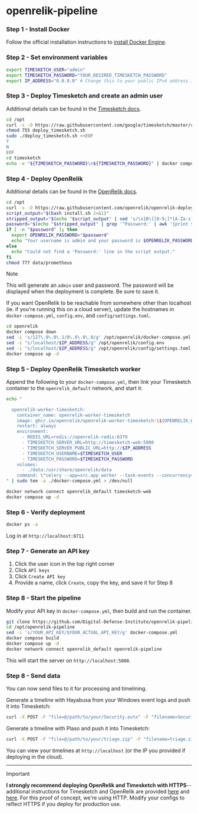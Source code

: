# openrelik-pipeline

### Step 1 - Install Docker 
Follow the official installation instructions to [install Docker Engine](https://docs.docker.com/engine/install/).

### Step 2 - Set environment variables 
```bash
export TIMESKETCH_USER="admin"
export TIMESKETCH_PASSWORD="YOUR_DESIRED_TIMESKETCH_PASSWORD"
export IP_ADDRESS="0.0.0.0" # Change this to your public IPv4 address if deploying on a cloud server
```

### Step 3 - Deploy Timesketch and create an admin user
Additional details can be found in the [Timesketch docs](https://timesketch.org/guides/admin/install/).
```bash
cd /opt
curl -s -O https://raw.githubusercontent.com/google/timesketch/master/contrib/deploy_timesketch.sh
chmod 755 deploy_timesketch.sh
sudo ./deploy_timesketch.sh <<EOF
Y
N
EOF
cd timesketch
echo -e "${TIMESKETCH_PASSWORD}\n${TIMESKETCH_PASSWORD}" | docker compose exec -T timesketch-web tsctl create-user $TIMESKETCH_USER
```

### Step 4 - Deploy OpenRelik
Additional details can be found in the [OpenRelik docs](https://openrelik.org/docs/getting-started/).

```bash
cd /opt
curl -s -O https://raw.githubusercontent.com/openrelik/openrelik-deploy/main/docker/install.sh 
script_output="$(bash install.sh 2>&1)"
stripped_output="$(echo "$script_output" | sed 's/\x1B\[[0-9;]*[A-Za-z]//g')"
password="$(echo "$stripped_output" | grep '^Password:' | awk '{print $2}')"
if [ -n "$password" ]; then
  export OPENRELIK_PASSWORD="$password"
  echo "Your username is admin and your password is $OPENRELIK_PASSWORD"
else
  echo "Could not find a 'Password:' line in the script output."
fi
chmod 777 data/prometheus
```
> [!NOTE]  
> This will generate an `admin` user and password. The password will be displayed when the deployment is complete. Be sure to save it.

If you want OpenRelik to be reachable from somewhere other than localhost (ie. if you're running this on a cloud server), update the hostnames in `docker-compose.yml`, `config.env`, and `config/settings.toml`.
```bash
cd openrelik
docker compose down
sed -i 's/127\.0\.0\.1/0\.0\.0\.0/g' /opt/openrelik/docker-compose.yml
sed -i "s/localhost/$IP_ADDRESS/g" /opt/openrelik/config.env
sed -i "s/localhost/$IP_ADDRESS/g" /opt/openrelik/config/settings.toml
docker compose up -d
```

### Step 5 - Deploy OpenRelik Timesketch worker
Append the following to your `docker-compose.yml`, then link your Timesketch container to the `openrelik_default` network, and start it:

```bash
echo "

  openrelik-worker-timesketch:
    container_name: openrelik-worker-timesketch
    image: ghcr.io/openrelik/openrelik-worker-timesketch:\${OPENRELIK_WORKER_TIMESKETCH_VERSION}
    restart: always
    environment:
      - REDIS_URL=redis://openrelik-redis:6379
      - TIMESKETCH_SERVER_URL=http://timesketch-web:5000
      - TIMESKETCH_SERVER_PUBLIC_URL=http://$IP_ADDRESS
      - TIMESKETCH_USERNAME=$TIMESKETCH_USER
      - TIMESKETCH_PASSWORD=$TIMESKETCH_PASSWORD
    volumes:
      - ./data:/usr/share/openrelik/data
    command: \"celery --app=src.app worker --task-events --concurrency=1 --loglevel=INFO -Q openrelik-worker-timesketch\"
" | sudo tee -a ./docker-compose.yml > /dev/null

docker network connect openrelik_default timesketch-web
docker compose up -d
```

### Step 6 - Verify deployment
```bash
docker ps -a
```

Log in at `http://localhost:8711`

### Step 7 - Generate an API key
1. Click the user icon in the top right corner
2. Click `API keys`
3. Click `Create API key`
4. Provide a name, click `Create`, copy the key, and save it for Step 8 


### Step 8 - Start the pipeline
Modify your API key in `docker-compose.yml`, then build and run the container.
```bash
git clone https://github.com/Digital-Defense-Institute/openrelik-pipeline.git /opt/openrelik-pipeline
cd /opt/openrelik-pipeline
sed -i 's/YOUR_API_KEY/$YOUR_ACTUAL_API_KEY/g' docker-compose.yml
docker compose build
docker compose up -d
docker network connect openrelik_default openrelik-pipeline
```

This will start the server on `http://localhost:5000`.  

### Step 8 - Send data
You can now send files to it for processing and timelining.

Generate a timeline with Hayabusa from your Windows event logs and push it into Timesketch:
```bash
curl -X POST -F "file=@/path/to/your/Security.evtx" -F "filename=Security.evtx" http://localhost:5000/api/hayabusa/upload
```

Generate a timeline with Plaso and push it into Timesketch:
```bash
curl -X POST -F "file=@/path/to/your/triage.zip" -F "filename=triage.zip" http://localhost:5000/api/plaso/upload
```

You can view your timelines at `http://localhost` (or the IP you provided if deploying in the cloud).
  
------------------------------
> [!IMPORTANT]  
> **I strongly recommend deploying OpenRelik and Timesketch with HTTPS**--additional instructions for Timesketch and OpenRelik are provided [here](https://github.com/google/timesketch/blob/master/docs/guides/admin/install.md#4-enable-tls-optional) and [here](https://github.com/openrelik/openrelik.org/blob/main/content/guides/nginx.md). For this proof of concept, we're using HTTP. Modify your configs to reflect HTTPS if you deploy for production use. 